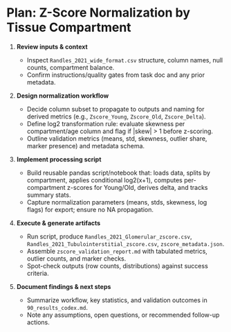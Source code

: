 # Plan: Z-Score Normalization by Tissue Compartment

1. **Review inputs & context**  
   - Inspect `Randles_2021_wide_format.csv` structure, column names, null counts, compartment balance.  
   - Confirm instructions/quality gates from task doc and any prior metadata.

2. **Design normalization workflow**  
   - Decide column subset to propagate to outputs and naming for derived metrics (e.g., `Zscore_Young`, `Zscore_Old`, `Zscore_Delta`).  
   - Define log2 transformation rule: evaluate skewness per compartment/age column and flag if |skew| > 1 before z-scoring.  
   - Outline validation metrics (means, std, skewness, outlier share, marker presence) and metadata schema.

3. **Implement processing script**  
   - Build reusable pandas script/notebook that: loads data, splits by compartment, applies conditional log2(x+1), computes per-compartment z-scores for Young/Old, derives delta, and tracks summary stats.  
   - Capture normalization parameters (means, stds, skewness, log flags) for export; ensure no NA propagation.

4. **Execute & generate artifacts**  
   - Run script, produce `Randles_2021_Glomerular_zscore.csv`, `Randles_2021_Tubulointerstitial_zscore.csv`, `zscore_metadata.json`.  
   - Assemble `zscore_validation_report.md` with tabulated metrics, outlier counts, and marker checks.  
   - Spot-check outputs (row counts, distributions) against success criteria.

5. **Document findings & next steps**  
   - Summarize workflow, key statistics, and validation outcomes in `90_results_codex.md`.  
   - Note any assumptions, open questions, or recommended follow-up actions.
